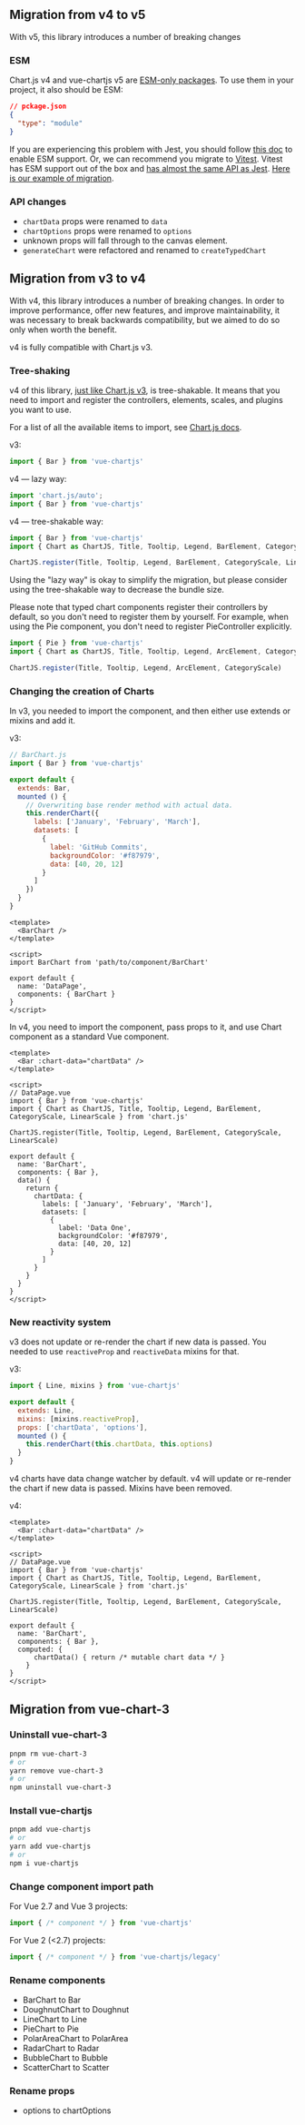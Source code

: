 ## Migration from v4 to v5

With v5, this library introduces a number of breaking changes

### ESM

Chart.js v4 and vue-chartjs v5 are [ESM-only packages](https://nodejs.org/api/esm.html). To use them in your project, it also should be ESM:

```json
// pckage.json
{
  "type": "module"
}
```

If you are experiencing this problem with Jest, you should follow [this doc](https://jestjs.io/docs/ecmascript-modules) to enable ESM support. Or, we can recommend you migrate to [Vitest](https://vitest.dev/). Vitest has ESM support out of the box and [has almost the same API as Jest](https://vitest.dev/guide/migration.html#migrating-from-jest). [Here is our example of migration](https://github.com/reactchartjs/react-chartjs-2/commit/7f3ec96101d21e43cae8cbfe5e09a46a17cff1ef).

### API changes

- `chartData` props were renamed to `data`
- `chartOptions` props were renamed to `options`
- unknown props will fall through to the canvas element.
- `generateChart` were refactored and renamed to `createTypedChart`

## Migration from v3 to v4

With v4, this library introduces a number of breaking changes. In order to improve performance, offer new features, and improve maintainability, it was necessary to break backwards compatibility, but we aimed to do so only when worth the benefit.

v4 is fully compatible with Chart.js v3.

### Tree-shaking

v4 of this library, [just like Chart.js v3](https://www.chartjs.org/docs/latest/getting-started/v3-migration.html#setup-and-installation), is tree-shakable. It means that you need to import and register the controllers, elements, scales, and plugins you want to use.

For a list of all the available items to import, see [Chart.js docs](https://www.chartjs.org/docs/latest/getting-started/integration.html#bundlers-webpack-rollup-etc).

v3:

```javascript
import { Bar } from 'vue-chartjs'
```

v4 — lazy way:

```javascript
import 'chart.js/auto';
import { Bar } from 'vue-chartjs'
```

v4 — tree-shakable way:

```javascript
import { Bar } from 'vue-chartjs'
import { Chart as ChartJS, Title, Tooltip, Legend, BarElement, CategoryScale, LinearScale } from 'chart.js'

ChartJS.register(Title, Tooltip, Legend, BarElement, CategoryScale, LinearScale)
```

Using the "lazy way" is okay to simplify the migration, but please consider using the tree-shakable way to decrease the bundle size.

Please note that typed chart components register their controllers by default, so you don't need to register them by yourself. For example, when using the Pie component, you don't need to register PieController explicitly.

```javascript
import { Pie } from 'vue-chartjs'
import { Chart as ChartJS, Title, Tooltip, Legend, ArcElement, CategoryScale } from 'chart.js'

ChartJS.register(Title, Tooltip, Legend, ArcElement, CategoryScale)
```

### Changing the creation of Charts

In v3, you needed to import the component, and then either use extends or mixins and add it.

v3:

```javascript
// BarChart.js
import { Bar } from 'vue-chartjs'

export default {
  extends: Bar,
  mounted () {
    // Overwriting base render method with actual data.
    this.renderChart({
      labels: ['January', 'February', 'March'],
      datasets: [
        {
          label: 'GitHub Commits',
          backgroundColor: '#f87979',
          data: [40, 20, 12]
        }
      ]
    })
  }
}
```

```vue
<template>
  <BarChart />
</template>

<script>
import BarChart from 'path/to/component/BarChart'

export default {
  name: 'DataPage',
  components: { BarChart }
}
</script>
```

In v4, you need to import the component, pass props to it, and use Chart component as a standard Vue component.

```vue
<template>
  <Bar :chart-data="chartData" />
</template>

<script>
// DataPage.vue
import { Bar } from 'vue-chartjs'
import { Chart as ChartJS, Title, Tooltip, Legend, BarElement, CategoryScale, LinearScale } from 'chart.js'

ChartJS.register(Title, Tooltip, Legend, BarElement, CategoryScale, LinearScale)

export default {
  name: 'BarChart',
  components: { Bar },
  data() {
    return {
      chartData: {
        labels: [ 'January', 'February', 'March'],
        datasets: [
          {
            label: 'Data One',
            backgroundColor: '#f87979',
            data: [40, 20, 12]
          }
        ]
      }
    }
  }
}
</script>
```

### New reactivity system

v3 does not update or re-render the chart if new data is passed. You needed to use `reactiveProp` and `reactiveData` mixins for that.

v3:

```javascript
import { Line, mixins } from 'vue-chartjs'

export default {
  extends: Line,
  mixins: [mixins.reactiveProp],
  props: ['chartData', 'options'],
  mounted () {
    this.renderChart(this.chartData, this.options)
  }
}
```

v4 charts have data change watcher by default. v4 will update or re-render the chart if new data is passed. Mixins have been removed.

v4:

```vue
<template>
  <Bar :chart-data="chartData" />
</template>

<script>
// DataPage.vue
import { Bar } from 'vue-chartjs'
import { Chart as ChartJS, Title, Tooltip, Legend, BarElement, CategoryScale, LinearScale } from 'chart.js'

ChartJS.register(Title, Tooltip, Legend, BarElement, CategoryScale, LinearScale)

export default {
  name: 'BarChart',
  components: { Bar },
  computed: {
      chartData() { return /* mutable chart data */ }
    }
}
</script>
```

## Migration from vue-chart-3

### Uninstall vue-chart-3

```bash
pnpm rm vue-chart-3
# or
yarn remove vue-chart-3
# or
npm uninstall vue-chart-3
```

### Install vue-chartjs

```bash
pnpm add vue-chartjs
# or
yarn add vue-chartjs
# or
npm i vue-chartjs
```

### Change component import path

For Vue 2.7 and Vue 3 projects:

```javascript
import { /* component */ } from 'vue-chartjs'
```

For Vue 2 (<2.7) projects:

```javascript
import { /* component */ } from 'vue-chartjs/legacy'
```

### Rename components

- BarChart to Bar
- DoughnutChart to Doughnut
- LineChart to Line
- PieChart to Pie
- PolarAreaChart to PolarArea
- RadarChart to Radar
- BubbleChart to Bubble
- ScatterChart to Scatter

### Rename props

- options to chartOptions
